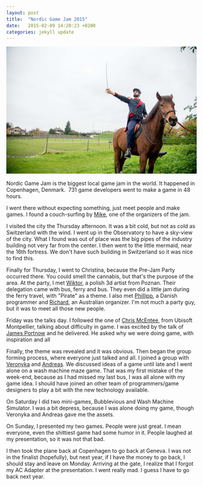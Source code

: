 ```yaml
---
layout: post
title:  "Nordic Game Jam 2015"
date:   2015-02-09 14:20:23 +0200
categories: jekyll update
---
```


![Nordic Game Jam](/images/2015/02/DSC3065.jpg)

Nordic Game Jam is the biggest local game jam in the world. It happened in Copenhagen, Denmark.  731 game developers went to make a game in 48 hours.

I went there without expecting something, just meet people and make games. I found a couch-surfing by [Mike]("https://twitter.com/mikekrolik?lang=en), one of the organizers of the jam.

<!--more-->

I visited the city the Thursday afternoon. It was a bit cold, but not as cold as Switzerland with the wind. I went up in the Observatory to have a sky-view of the city. What I found was out of place was the big pipes of the industry building not very far from the center. I then went to the little mermaid, near the 16th fortress. We don't have such building in Switzerland so it was nice to find this.

Finally for Thursday, I went to Christina, because the Pre-Jam Party occurred there. You could smell the cannabis, but that\'s the purpose of the area. At the party, I met [Wiktor](https://twitter.com/WiktorWasowski), a polish 3d artist from Poznan. Their delegation came with bus, ferry and bus. They even did a little jam during the ferry travel, with \"Pirate\" as a theme. I also met [Phillipp](https://twitter.com/phillipphoenix), a Danish programmer and [Richard](https://twitter.com/richy486), an Australian organizer. I'm not much a party guy, but it was to meet all those new people.

Friday was the talks day. I followed the one of [Chris McEntee](https://twitter.com/chrismcentee?lang=en), from Ubisoft Montpellier, talking about difficulty in game. I was excited by the talk of [James Portnow](https://twitter.com/JamesPortnow?lang=en) and he delivered. He asked why we were doing game, with inspiration and all

Finally, the theme was revealed and it was obvious. Then began the group forming process, where everyone just talked and all. I joined a group with [Veronyka](https://twitter.com/veronykajelinek?lang=en) and [Andreas](https://twitter.com/Andreasfr?lang=en). We discussed ideas of a game until late and I went alone on a wash machine maze game. That was my first mistake of the week-end, because as I had missed my last bus, I was all alone with my game idea. I should have joined an other team of programmers/game designers to play a bit with the new technology available.

On Saturday I did two mini-games, Bubblevious and Wash Machine Simulator. I was a bit depress, because I was alone doing my game, though Veronyka and Andreas gave me the assets.

On Sunday, I presented my two games. People were just great. I mean everyone, even the shittiest game had some humor in it. People laughed at my presentation, so it was not that bad.

I then took the plane back at Copenhagen to go back at Geneva. I was not in the finalist (hopefully), but next year, if I have the money to go back, I should stay and leave on Monday. Arriving at the gate, I realize that I forgot my AC Adapter at the presentation. I went really mad. I guess I have to go back next year.